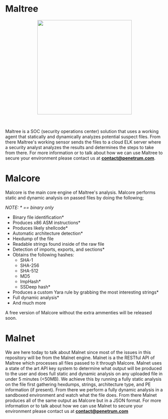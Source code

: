 # Maltree

<p align="center">
<img width="300" height="300" src="https://user-images.githubusercontent.com/14183473/84599590-c5e8ee80-ae38-11ea-9e5a-9ead93f690fe.png"/>
</p><br>

Maltree is a SOC (security operations center) solution that uses a working agent that statically and dynamically analyzes potential suspect files. From there Maltree's working sensor sends the files to a cloud ELK server where a security analyst analyzes the results and determines the steps to take from there. For more information or to talk about how we can use Maltree to secure your environment please contact us at **contact@penetrum.com**.

# Malcore

Malcore is the main core engine of Maltree's analysis. Malcore performs static and dynamic analysis on passed files by doing the following;

_NOTE: * == binary only_

 - Binary file identification*
 - Produces x86 ASM instructions*
 - Produces likely shellcode*
 - Automatic architecture detection*
 - Hexdump of the file
 - Readable strings found inside of the raw file 
 - Detection of imports, exports, and sections*
 - Obtains the following hashes:
   - SHA-1
   - SHA-256
   - SHA-512
   - MD5
   - ImpHash*
   - SSDeep hash*
 - Produces a custom Yara rule by grabbing the most interesting strings*
 - Full dynamic analysis*
 - And much more
 
A free version of Malcore without the extra ammenties will be released soon.

# Malnet

We are here today to talk about Malnet since most of the issues in this repository will be from the Malnet engine. Malnet is a the RESTful API of Maltree which processes all files passed to it through Malcore. Malnet uses a state of the art API key system to determine what output will be produced to the user and does full static and dynamic analysis on any uploaded file in under 5 minutes (<50MB). We achieve this by running a fully static analysis on the file first gathering hexdumps, strings, architecture type, and PE information (if present). From there we perform a fully dynamic analysis in a sandboxed environment and watch what the file does. From there Malnet produces all of the same output as Malcore but in a JSON format. For more information or to talk about how we can use Malnet to secure your environment please contact us at **contact@penetrum.com**

